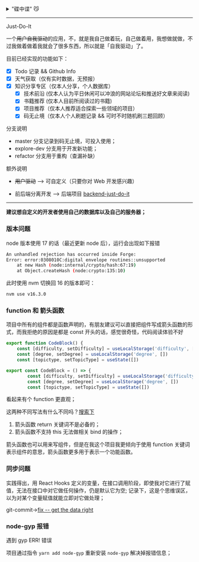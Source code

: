 <details><summary>"碟中谍" 😼</summary>

<br />

<ul>

<details><summary>项目基本使用命令</summary>

---

<ul>

* 安装依赖 `yarn`

* 项目运行 `yarn start`

* 项目打包 `yarn package`

</ul>

</details>

<span>项目历程</span>

<ul>

<details><summary>初始化以及图标修改</summary>

<br />

<ul>

执行 `yarn` 安装依赖时 electron 安装失败，出现 404，需要更换 electron 安装相关路径信息，这是因为淘宝镜像的资源路径和官方的资源路径不同，官方的比淘宝的多了个 `v` 。

```bash
yarn config set electron_mirror http://npm.taobao.org/mirrors/electron/

yarn config set electron_custom_dir v13.1.2
```

图标修改 --> 在项目的 `assets` 文件夹中添加 logo 文件，更改 `package.json` 和 `main.ts` 中有关 icon 的信息，更换为 logo 文件，执行打包命令即可，会生成对应的软件包。

</ul>

</details>

<details><summary>开发者工具扩展</summary>

<br />

<ul>

在开发，在 `main.ts` 文件中添加这段代码即可；

```js
mainWindow.webContents.openDevTools()
```

</ul>

</details>

<details><summary>UI 组件库</summary>

<br />

<ul>

目前使用的是 [MUI](https://mui.com/)

</ul>

</details>

<details><summary>静态资源</summary>

<br />

<ul>

所有静态资源存放在 `assets` 文件夹中

注意引入写法 git-commit->[add Welcome Page](https://github.com/kok-s0s/just-do-it/commit/aac846155d157bc9d5d95c1f76be6644db269602)

</ul>

</details>

<details><summary>路由配置</summary>

<br />

<ul>

引入 `react router v6`

注意 electron 使用的是 `HashRouter`

git-commit->[add React Router v6 && make a test file](https://github.com/kok-s0s/just-do-it/commit/d0ce34bf0f9adffd23b82ed49dfa06530ad6129e)

</ul>

</details>

<details><summary>Dexie.js</summary>

<br />

<ul>

用于在本地存储长期数据

git-commit->[add Todo Function](https://github.com/kok-s0s/just-do-it/commit/b6b2c0f5e02684aa63076e919b46553dede4798f)

</ul>

</details>

<details><summary>规范引用</summary>

<br />

<ul>

便于维护代码 git-commit->[canonical reference](https://github.com/kok-s0s/just-do-it/commit/739e011a705f12b05a8f6ff325742cfc16704461)

规则：

* `styles.ts` 样式最优先引入
* 其次引入 `mui` 的组件
* 引入 `components` 中的组件
* 有用到数据库的就在此引入
* 再引入 `utils` 中的自定义的工具函数
* 引入 `yarn add` 下载的包里的方法
* `axios` 需要放在最后的引入位置 

</ul>

</details>

<details><summary>项目打包</summary>

<br />

<ul>

项目直接执行 `yarn release` 生成打包后的文件

其中 mac 的很难搞，有个安全问题导致的报错，就算下载相关的功能包进行打包，在 mac 中打开会出现 `已损坏，无法打开。 您应该将它移到废纸篓。` 这个问题。

`electron-forge` [官方](https://www.electronforge.io/config/makers/dmg)也建议最好在 mac 直接编译生成应用程序来使用即可；

> dmg 中的背景图片要设置为 658 × 489 -> [原因](https://github.com/electron-userland/electron-installer-dmg/issues/23)

git-commit->[dmg set up](https://github.com/kok-s0s/just-do-it/commit/5f20b1a27f8b6c95d5a94e927d3ad9085c1c651c)

</ul>

</details>

<details><summary>CSS 书写顺序</summary>

<br />

<ul>

正确的 CSS 书写顺序能够减少浏览器回流（reflow），提高浏览器渲染dom的性能 🌟

[HOW TO ORGANIZE CSS @ 9ELEMENTS](https://9elements.com/css-rule-order/)

</ul>

</details>

</ul>

<span>项目 Bug<span>

[子文件-->Bugs](./Bugs.md)

</ul>

</details>

---

Just-Do-It
  
一个~~用户自我驱动~~的应用，不，就是我自己做着玩，自己做着用，我想做就做，不过我做着做着我就会了很多东西，所以就是「自我驱动」了。
  
目前已经实现的功能如下：

* [x] Todo 记录 && Github Info
* [x] 天气获取（仅有实时数据，无预报）
* [x] 知识分享专区（仅本人分享，个人数据库）
  + [x] 技术前沿 (仅本人认为平日休闲可以冲浪的网站论坛和推送好文章来阅读)
  + [x] 书籍推荐 (仅本人目前所阅读过的书籍)
  + [x] 项目推荐（仅本人推荐适合探索一些领域的项目）
  + [x] 码无止境（仅本人个人刷题记录 && 可时不时随机刷三题回顾）

分支说明

* master 分支记录到码无止境，可投入使用；
* explore-dev 分支用于开发新功能；
* refactor 分支用于重构（查漏补缺）

额外说明

* ~~用户驱动~~ --> 可自定义（只要你对 Web 开发感兴趣）

* 前后端分离开发 --> 后端项目 [backend-just-do-it](https://github.com/kok-s0s/backend-just-do-it)

---

**建议想自定义的开发者使用自己的数据库以及自己的服务器；**

### 版本问题

node 版本使用 17 的话（最近更新 node 后），运行会出现如下报错

```bash
An unhandled rejection has occurred inside Forge:
Error: error:0308010C:digital envelope routines::unsupported
    at new Hash (node:internal/crypto/hash:67:19)
    at Object.createHash (node:crypto:135:10)
```

此时使用 nvm 切换回 16 的版本即可：

```bash
nvm use v16.3.0
```

### function 和 箭头函数

项目中所有的组件都是函数声明的，有朋友建议可以直接把组件写成箭头函数的形式，而我拒绝的原因是都是 const 开头的话，感觉很奇怪，代码阅读体验不好

```js
export function CodeBlock() {
    const [difficulty, setDifficulty] = useLocalStorage('difficulty', [])
    const [degree, setDegree] = useLocalStorage('degree', [])
    const [topictype, setTopicType] = useState([])
```

```js
export const CodeBlock = () => {
        const [difficulty, setDifficulty] = useLocalStorage('difficulty', [])
        const [degree, setDegree] = useLocalStorage('degree', [])
        const [topictype, setTopicType] = useState([])
```

看起来有个 function 更直观；

这两种不同写法有什么不同吗？[搜索下](https://stackoverflow.com/questions/54331084/function-or-fat-arrow-for-a-react-functional-component)

1. 箭头函数 return 关键词不是必备的；
2. 箭头函数不支持 this 无法做相关 bind 的操作；

箭头函数也可以用来写组件，但是在我这个项目我更倾向于使用 function 关键词表示组件的意思，箭头函数更多用于表示一个功能函数。

### 同步问题

实践得出，用 React Hooks 定义的变量，在接口调用阶段，即使我对它进行了赋值，无法在接口中对它做任何操作，仍是默认它为空; 记录下，这是个思维误区，以为对某个变量赋值就能立即对它做处理；

git-commit->[fix -- get the data right](https://github.com/kok-s0s/just-do-it/commit/546dc3d5480cc2edaa6d1865c05863a66223bf29)

### node-gyp 报错

遇到 gyp ERR! 错误

项目通过指令 `yarn add node-gyp` 重新安装 `node-gyp` 解决掉报错信息；
